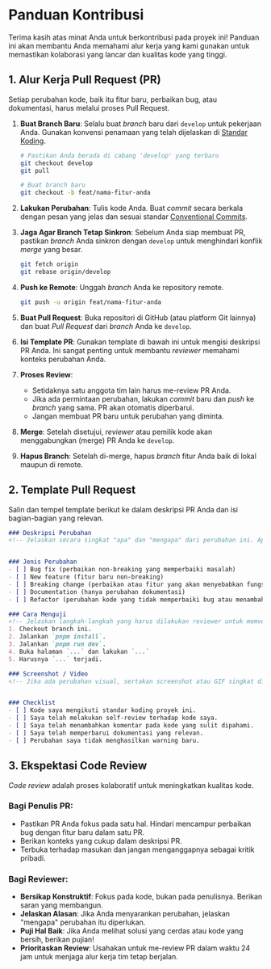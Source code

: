 # Panduan Kontribusi

Terima kasih atas minat Anda untuk berkontribusi pada proyek ini! Panduan ini akan membantu Anda memahami alur kerja yang kami gunakan untuk memastikan kolaborasi yang lancar dan kualitas kode yang tinggi.

## 1. Alur Kerja Pull Request (PR)

Setiap perubahan kode, baik itu fitur baru, perbaikan bug, atau dokumentasi, harus melalui proses Pull Request.

1.  **Buat Branch Baru**: Selalu buat _branch_ baru dari `develop` untuk pekerjaan Anda. Gunakan konvensi penamaan yang telah dijelaskan di [Standar Koding](./CODING_STANDARDS.md).
    ```bash
    # Pastikan Anda berada di cabang 'develop' yang terbaru
    git checkout develop
    git pull

    # Buat branch baru
    git checkout -b feat/nama-fitur-anda
    ```

2.  **Lakukan Perubahan**: Tulis kode Anda. Buat _commit_ secara berkala dengan pesan yang jelas dan sesuai standar [Conventional Commits](./CODING_STANDARDS.md).

3.  **Jaga Agar Branch Tetap Sinkron**: Sebelum Anda siap membuat PR, pastikan _branch_ Anda sinkron dengan `develop` untuk menghindari konflik _merge_ yang besar.
    ```bash
    git fetch origin
    git rebase origin/develop
    ```

4.  **Push ke Remote**: Unggah _branch_ Anda ke repository remote.
    ```bash
    git push -u origin feat/nama-fitur-anda
    ```

5.  **Buat Pull Request**: Buka repositori di GitHub (atau platform Git lainnya) dan buat _Pull Request_ dari _branch_ Anda ke `develop`.

6.  **Isi Template PR**: Gunakan template di bawah ini untuk mengisi deskripsi PR Anda. Ini sangat penting untuk membantu _reviewer_ memahami konteks perubahan Anda.

7.  **Proses Review**:
    -   Setidaknya satu anggota tim lain harus me-review PR Anda.
    -   Jika ada permintaan perubahan, lakukan _commit_ baru dan _push_ ke _branch_ yang sama. PR akan otomatis diperbarui.
    -   Jangan membuat PR baru untuk perubahan yang diminta.

8.  **Merge**: Setelah disetujui, _reviewer_ atau pemilik kode akan menggabungkan (merge) PR Anda ke `develop`.

9.  **Hapus Branch**: Setelah di-merge, hapus _branch_ fitur Anda baik di lokal maupun di remote.

## 2. Template Pull Request

Salin dan tempel template berikut ke dalam deskripsi PR Anda dan isi bagian-bagian yang relevan.

```markdown
### Deskripsi Perubahan
<!-- Jelaskan secara singkat "apa" dan "mengapa" dari perubahan ini. Apa masalah yang diselesaikan? Apa fitur yang ditambahkan? -->


### Jenis Perubahan
- [ ] Bug fix (perbaikan non-breaking yang memperbaiki masalah)
- [ ] New feature (fitur baru non-breaking)
- [ ] Breaking change (perbaikan atau fitur yang akan menyebabkan fungsionalitas yang ada berubah)
- [ ] Documentation (hanya perubahan dokumentasi)
- [ ] Refactor (perubahan kode yang tidak memperbaiki bug atau menambahkan fitur)

### Cara Menguji
<!-- Jelaskan langkah-langkah yang harus dilakukan reviewer untuk memverifikasi perubahan Anda. -->
1. Checkout branch ini.
2. Jalankan `pnpm install`.
3. Jalankan `pnpm run dev`.
4. Buka halaman `...` dan lakukan `...`
5. Harusnya `...` terjadi.

### Screenshot / Video
<!-- Jika ada perubahan visual, sertakan screenshot atau GIF singkat di sini. -->


### Checklist
- [ ] Kode saya mengikuti standar koding proyek ini.
- [ ] Saya telah melakukan self-review terhadap kode saya.
- [ ] Saya telah menambahkan komentar pada kode yang sulit dipahami.
- [ ] Saya telah memperbarui dokumentasi yang relevan.
- [ ] Perubahan saya tidak menghasilkan warning baru.
```

## 3. Ekspektasi Code Review

_Code review_ adalah proses kolaboratif untuk meningkatkan kualitas kode.

### Bagi Penulis PR:
-   Pastikan PR Anda fokus pada satu hal. Hindari mencampur perbaikan bug dengan fitur baru dalam satu PR.
-   Berikan konteks yang cukup dalam deskripsi PR.
-   Terbuka terhadap masukan dan jangan menganggapnya sebagai kritik pribadi.

### Bagi Reviewer:
-   **Bersikap Konstruktif**: Fokus pada kode, bukan pada penulisnya. Berikan saran yang membangun.
-   **Jelaskan Alasan**: Jika Anda menyarankan perubahan, jelaskan "mengapa" perubahan itu diperlukan.
-   **Puji Hal Baik**: Jika Anda melihat solusi yang cerdas atau kode yang bersih, berikan pujian!
-   **Prioritaskan Review**: Usahakan untuk me-review PR dalam waktu 24 jam untuk menjaga alur kerja tim tetap berjalan.
